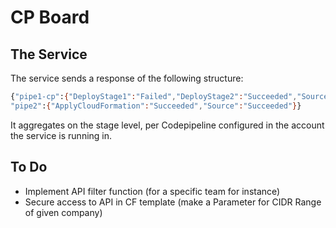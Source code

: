 # CP Board

## The Service

The service sends a response of the following structure:

```bash
{"pipe1-cp":{"DeployStage1":"Failed","DeployStage2":"Succeeded","Source":"Succeeded"},
"pipe2":{"ApplyCloudFormation":"Succeeded","Source":"Succeeded"}}
```

It aggregates on the stage level, per Codepipeline configured in the
account the service is running in.

## To Do

- Implement API filter function (for a specific team for instance)
- Secure access to API in CF template (make a Parameter for CIDR Range of given
  company)
